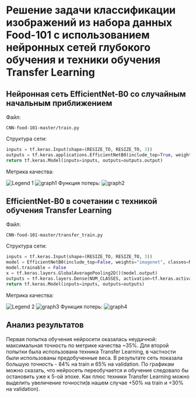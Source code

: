 # Решение задачи классификации изображений из набора данных Food-101 с использованием нейронных сетей глубокого обучения и техники обучения Transfer Learning
## Нейронная сеть EfficientNet-B0 со случайным начальным приближением
Файл:
```
CNN-food-101-master/train.py
```
Структура сети:
```python
inputs = tf.keras.Input(shape=(RESIZE_TO, RESIZE_TO, 3))
outputs = tf.keras.applications.EfficientNetB0(include_top=True, weights=None, classes=NUM_CLASSES, input_tensor=inputs)
return tf.keras.Model(inputs=inputs, outputs=outputs.output)
```
Метрика качества:

![Legend 1](https://user-images.githubusercontent.com/24518594/115115815-20923000-9f9f-11eb-86e5-ad1c3c7fa727.png)
![graph1](https://github.com/actharsis/lab2/blob/main/graphs/epoch_categorical_accuracy_1.svg)
Функция потерь:
![graph2](https://github.com/actharsis/lab2/blob/main/graphs/epoch_loss_1.svg)
## EfficientNet-B0 в сочетании с техникой обучения Transfer Learning
Файл:
```
CNN-food-101-master/transfer_train.py
```
Структура сети:
```python
inputs = tf.keras.Input(shape=(RESIZE_TO, RESIZE_TO, 3))
model = EfficientNetB0(include_top=False, weights="imagenet", classes=NUM_CLASSES, input_tensor=inputs)
model.trainable = False
x = tf.keras.layers.GlobalAveragePooling2D()(model.output)
outputs = tf.keras.layers.Dense(NUM_CLASSES, activation=tf.keras.activations.softmax)(x)
return tf.keras.Model(inputs=inputs, outputs=outputs)
```
Метрика качества:

![Legend 2](https://user-images.githubusercontent.com/24518594/115115927-b037de80-9f9f-11eb-9a5d-efa5721918cc.png)
![graph3](https://github.com/actharsis/lab2/blob/main/graphs/epoch_categorical_accuracy_2.svg)
Функция потерь:
![graph4](https://github.com/actharsis/lab2/blob/main/graphs/epoch_loss_2.svg)
## Анализ результатов
Первая попытка обучения нейросети оказалась неудачной: максимальная точность по метрике качества ~35%. Для второй попытки была использована техника Transfer Learning, в частности были использованы предобученные веса. В результате сеть показала большую точность - 84% на train и 65% на validation. По графикам можно сказать, что нейросеть переобучается и обучение следовало бы остановить уже к 5-ой эпохе. Как плюс техники Transfer Learning можно выделить увеличение точности(в нашем случае +50% на train и +30% на validation).
